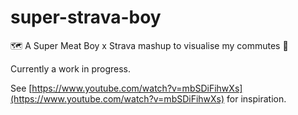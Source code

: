 # super-strava-boy
🗺  A Super Meat Boy x Strava mashup to visualise my commutes 🚴

Currently a work in progress.

See [https://www.youtube.com/watch?v=mbSDiFihwXs](https://www.youtube.com/watch?v=mbSDiFihwXs) for inspiration.
